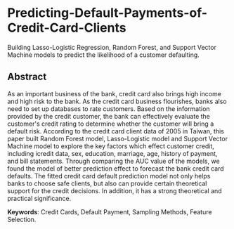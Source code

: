 # Predicting-Default-Payments-of-Credit-Card-Clients
Building Lasso-Logistic Regression, Random Forest, and Support Vector Machine models to predict the likelihood of a customer defaulting.
## Abstract

As an important business of the bank, credit card also brings high income and high risk to the bank. As the credit card business flourishes, banks also need to set up databases to rate customers. Based on the information provided by the credit customer, the bank can effectively evaluate the customer's credit rating to determine whether the customer will bring a default risk. According to the credit card client data of 2005 in Taiwan, this paper built Random Forest model, Lasso-Logistic model and Support Vector Machine model to explore the key factors which effect customer credit, including icredit data, sex, education, marriage, age, history of payment, and bill statements. Through comparing the AUC value of the models, we found the model of better prediction effect to forecast the bank credit card defaults. The fitted credit card default prediction model not only helps banks to choose safe clients, but also can provide certain theoretical support for the credit decisions. In addition, it has a strong theoretical and practical significance.

**Keywords**: Credit Cards, Default Payment, Sampling Methods, Feature Selection.
